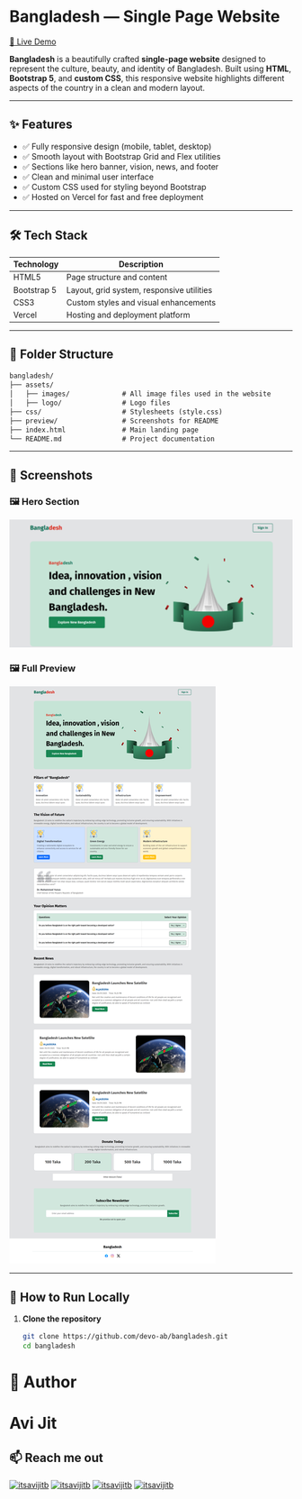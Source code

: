 # Bangladesh — Single Page Website

[🔗 Live Demo](https://bangladesh-eta.vercel.app)

**Bangladesh** is a beautifully crafted **single-page website** designed to represent the culture, beauty, and identity of Bangladesh. Built using **HTML**, **Bootstrap 5**, and **custom CSS**, this responsive website highlights different aspects of the country in a clean and modern layout.

---

## ✨ Features

- ✅ Fully responsive design (mobile, tablet, desktop)
- ✅ Smooth layout with Bootstrap Grid and Flex utilities
- ✅ Sections like hero banner, vision, news, and footer
- ✅ Clean and minimal user interface
- ✅ Custom CSS used for styling beyond Bootstrap
- ✅ Hosted on Vercel for fast and free deployment

---

## 🛠️ Tech Stack

| Technology  | Description                               |
| ----------- | ----------------------------------------- |
| HTML5       | Page structure and content                |
| Bootstrap 5 | Layout, grid system, responsive utilities |
| CSS3        | Custom styles and visual enhancements     |
| Vercel      | Hosting and deployment platform           |

---

## 📁 Folder Structure

```
bangladesh/
├── assets/
│   ├── images/             # All image files used in the website
│   ├── logo/               # Logo files
├── css/                    # Stylesheets (style.css)
├── preview/                # Screenshots for README
├── index.html              # Main landing page
└── README.md               # Project documentation
```
---

## 📸 Screenshots

### 🖼️ Hero Section
![Hero](./preview/Banner.png)

### 🖼️ Full Preview
![Preview](./preview/preview.png)

---

## 🚀 How to Run Locally

1. **Clone the repository**
   ```bash
   git clone https://github.com/devo-ab/bangladesh.git
   cd bangladesh
   ```

# 👤 Author

# Avi Jit

## :mailbox: Reach me out

<p align="left">
<a href="https://linkedin.com/in/itsavijitb" target="blank"><img align="center" src="https://raw.githubusercontent.com/rahuldkjain/github-profile-readme-generator/master/src/images/icons/Social/linked-in-alt.svg" alt="itsavijitb" height="30" width="40" /></a>
<a href="https://twitter.com/itsavijitb" target="blank"><img align="center" src="https://raw.githubusercontent.com/rahuldkjain/github-profile-readme-generator/master/src/images/icons/Social/twitter.svg" alt="itsavijitb" height="30" width="40" /></a>
<a href="https://facebook.com/itsavijitb" target="blank"><img align="center" src="https://raw.githubusercontent.com/rahuldkjain/github-profile-readme-generator/master/src/images/icons/Social/facebook.svg" alt="itsavijitb" height="30" width="40" /></a>
<a href="https://instagram.com/itsavijitb" target="blank"><img align="center" src="https://raw.githubusercontent.com/rahuldkjain/github-profile-readme-generator/master/src/images/icons/Social/instagram.svg" alt="itsavijitb" height="30" width="40" /></a>
</p>
